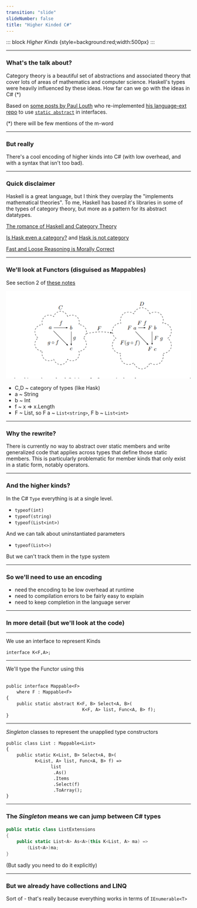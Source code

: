 ```yaml
---
transition: "slide"
slideNumber: false
title: "Higher Kinded C#"
---
```


::: block
*Higher Kinds* {style=background:red;width:500px}
:::

---

### What's the talk about?

Category theory is a beautiful set of abstractions and associated theory that cover lots of areas of mathematics and computer science.
Haskell's types were heavily influenced by these ideas.
How far can we go with the ideas in C# (*)

Based on [some posts by Paul Louth](https://paullouth.com/higher-kinds-in-c-with-language-ext/) who re-implemented [his language-ext repo](https://github.com/louthy/language-ext) to use [`static abstract`](https://learn.microsoft.com/en-us/dotnet/csharp/language-reference/proposals/csharp-11.0/static-abstracts-in-interfaces) in interfaces.

(*) there will be few mentions of the m-word

---

### But really

There's a cool encoding of higher kinds into C# (with low overhead, and with a syntax that isn't too bad).

---

### Quick disclaimer

Haskell is a great language, but I think they overplay the "implements mathematical theories". To me, Haskell has based it's libraries in some of the types of category theory, but more as a pattern for its abstract datatypes.

[The romance of Haskell and Category Theory](https://www.reddit.com/r/haskell/comments/qqs2ur/the_romance_of_haskell_and_category_theory/)

[Is Hask even a category?](https://stackoverflow.com/questions/48485660/is-hask-even-a-category) and [Hask is not category](https://math.andrej.com/2016/08/06/hask-is-not-a-category/)

[Fast and Loose Reasoning is Morally Correct](https://www.cs.ox.ac.uk/people/jeremy.gibbons/publications/fast+loose.pdf)

---

### We'll look at Functors (disguised as Mappables)

See section 2 of [these notes](https://pages.cs.wisc.edu/~jcyphert/categoryTheoryNotes/basics/2_Functors.pdf)

![Images](images/functors.png)

- C,D ~ category of types (like Hask)
- a ~ String
- b ~ Int
- f ~ x => x.Length
- F ~ List, so F a ~ `List<string>`, F b ~ `List<int>`

---

### Why the rewrite?

There is currently no way to abstract over static members and write generalized code that applies across types that define those static members. This is particularly problematic for member kinds that only exist in a static form, notably operators.

---

### And the higher kinds?

In the C# `Type` everything is at a single level.

- `typeof(int)`
- `typeof(string)`
- `typeof(List<int>)`

And we can talk about uninstantiated parameters

- `typeof(List<>)`

But we can't track them in the type system

---

### So we'll need to use an encoding

- need the encoding to be low overhead at runtime
- need to compilation errors to be fairly easy to explain
- need to keep completion in the language server

---

### In more detail (but we'll look at the code)

---

We use an interface to represent Kinds

```Csharp
interface K<F,A>;
```

---

We'll type the Functor using this

```CSharp

public interface Mappable<F>
    where F : Mappable<F>
{
    public static abstract K<F, B> Select<A, B>(
                             K<F, A> list, Func<A, B> f);
}
```

---

*Singleton* classes to represent the unapplied type constructors

```Csharp
public class List : Mappable<List>
{
    public static K<List, B> Select<A, B>(
           K<List, A> list, Func<A, B> f) =>
                 list
                  .As()
                  .Items
                  .Select(f)
                  .ToArray();
}
```

---

### The *Singleton* means we can jump between C# types

```csharp
public static class ListExtensions
{
    public static List<A> As<A>(this K<List, A> ma) =>
        (List<A>)ma;
}
```

(But sadly you need to do it explicitly)

---

### But we already have collections and LINQ

Sort of - that's really because everything works in terms of `IEnumerable<T>`
